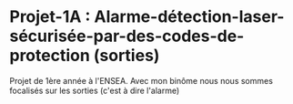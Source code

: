 # Projet-1A : Alarme-détection-laser-sécurisée-par-des-codes-de-protection (sorties)
Projet de 1ère année à l'ENSEA. Avec mon binôme nous nous sommes focalisés sur les sorties (c'est à dire l'alarme)
